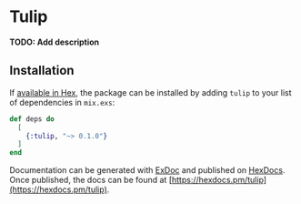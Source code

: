 # Tulip

**TODO: Add description**

## Installation

If [available in Hex](https://hex.pm/docs/publish), the package can be installed
by adding `tulip` to your list of dependencies in `mix.exs`:

```elixir
def deps do
  [
    {:tulip, "~> 0.1.0"}
  ]
end
```

Documentation can be generated with [ExDoc](https://github.com/elixir-lang/ex_doc)
and published on [HexDocs](https://hexdocs.pm). Once published, the docs can
be found at [https://hexdocs.pm/tulip](https://hexdocs.pm/tulip).

